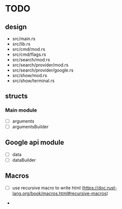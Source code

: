 # TODO

## design

- src/main.rs
- src/lib.rs
- src/cmd/mod.rs
- src/cmd/flags.rs
- src/search/mod.rs
- src/search/provider/mod.rs
- src/search/provider/google.rs
- src/show/mod.rs
- src/show/terminal.rs

## structs

### Main module
- [ ] arguments
- [ ] argumentsBuilder

## Google api module
- [ ] data
- [ ] dataBuilder

## Macros

- [ ] use recursive macro to write html (https://doc.rust-lang.org/book/macros.html#recursive-macros)
- 
